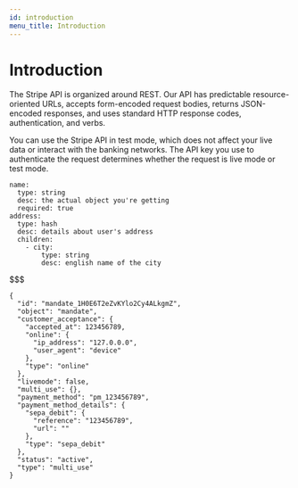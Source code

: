 ```yaml
---
id: introduction
menu_title: Introduction
---
```


# Introduction

<p class="intro">
The Stripe API is organized around REST. Our API has predictable resource-oriented URLs, accepts form-encoded request bodies, returns JSON-encoded responses, and uses standard HTTP response codes, authentication, and verbs.
</p>

You can use the Stripe API in test mode, which does not affect your live data or interact with the banking networks. The API key you use to authenticate the request determines whether the request is live mode or test mode.

```attributes
name:
  type: string
  desc: the actual object you're getting
  required: true
address:
  type: hash
  desc: details about user's address
  children:
    - city:
        type: string
        desc: english name of the city
```

$$$

```response
{
  "id": "mandate_1H0E6T2eZvKYlo2Cy4ALkgmZ",
  "object": "mandate",
  "customer_acceptance": {
    "accepted_at": 123456789,
    "online": {
      "ip_address": "127.0.0.0",
      "user_agent": "device"
    },
    "type": "online"
  },
  "livemode": false,
  "multi_use": {},
  "payment_method": "pm_123456789",
  "payment_method_details": {
    "sepa_debit": {
      "reference": "123456789",
      "url": ""
    },
    "type": "sepa_debit"
  },
  "status": "active",
  "type": "multi_use"
}
```
